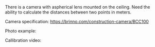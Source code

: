There is a camera with aspherical lens mounted on the ceiling. Need the ability to calculate the distances between two points in meters.

Camera specification: https://brinno.com/construction-camera/BCC100

Photo example:


Callibration video:
